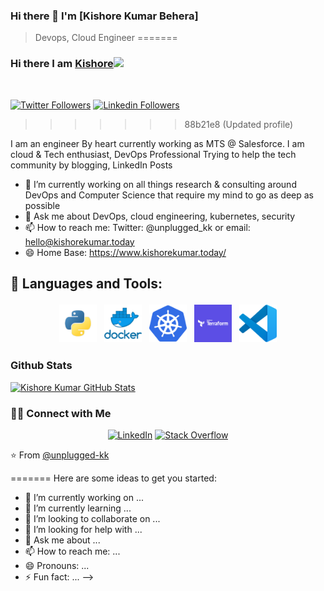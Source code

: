 
### Hi there 👋 I'm [Kishore Kumar Behera]
> Devops, Cloud Engineer
=======
### Hi there I am [Kishore](https://www.kishorekumar.today/)<img src="https://raw.githubusercontent.com/MartinHeinz/MartinHeinz/master/wave.gif" width="30px">
<br/>

[![Twitter Followers](https://img.shields.io/badge/Twitter-1k-blue?style=social&logo=twitter)](https://twitter.com/Unplugged_kk)
[![Linkedin Followers](https://img.shields.io/badge/LinkedIn-5k-blue?style=social&logo=linkedin)](https://linkedin.com/in/kishorekumarbehera)
>>>>>>> 88b21e8 (Updated profile)




<div>
 <p>
I am an engineer By heart currently working as MTS @ Salesforce. I am cloud & Tech enthusiast, DevOps Professional Trying to  help the tech community by blogging, LinkedIn Posts 
   
   
- 🔭 I’m currently working on all things research & consulting around DevOps and Computer Science that require my mind to go as deep as possible 
- 💬 Ask me about DevOps, cloud engineering, kubernetes, security
- 📫 How to reach me: Twitter: @unplugged_kk or email: hello@kishorekumar.today
- 😄 Home Base: https://www.kishorekumar.today/

</p>
</div>

## 🧰 Languages and Tools:
<p align="center">
<img src="https://raw.githubusercontent.com/github/explore/80688e429a7d4ef2fca1e82350fe8e3517d3494d/topics/python/python.png" alt="Python" height="60" style="vertical-align:top; margin:4px">
<img src="https://raw.githubusercontent.com/github/explore/80688e429a7d4ef2fca1e82350fe8e3517d3494d/topics/docker/docker.png" alt="Docker" height="60" style="vertical-align:top; margin:4px">
<img src="https://raw.githubusercontent.com/github/explore/80688e429a7d4ef2fca1e82350fe8e3517d3494d/topics/kubernetes/kubernetes.png" alt="Kubernetes" height="60" style="vertical-align:top; margin:4px">
 <img src="https://raw.githubusercontent.com/github/explore/80688e429a7d4ef2fca1e82350fe8e3517d3494d/topics/terraform/terraform.png" alt="Terraform" height="60" style="vertical-align:top; margin:4px">
<img src="https://raw.githubusercontent.com/github/explore/80688e429a7d4ef2fca1e82350fe8e3517d3494d/topics/visual-studio-code/visual-studio-code.png" alt="VS Code" height="60" style="vertical-align:top; margin:4px">
</p>


### Github Stats

[![Kishore Kumar GitHub Stats](https://github-readme-stats.vercel.app/api?username=unplugged-kk&show_icons=true&count_private=true)](https://github.com/unplugged-kk)


<h3> 🤝🏻 Connect with Me </h3>

<p align="center">
<a href="https://www.linkedin.com/in/kishorekumarbehera/" target="_blank"><img alt="LinkedIn" src="https://img.shields.io/badge/LinkedIn-@kishorekumarbehera?style=flat&logo=linkedin"></a>
<a href="https://twitter.com/Unplugged_kk" target="_blank"><img alt="Stack Overflow" src="https://img.shields.io/twitter/follow/Unplugged_kk?style=social"></a>
</p>


⭐️ From [@unplugged-kk](https://github.com/unplugged-kk)


=======
Here are some ideas to get you started:

- 🔭 I’m currently working on ...
- 🌱 I’m currently learning ...
- 👯 I’m looking to collaborate on ...
- 🤔 I’m looking for help with ...
- 💬 Ask me about ...
- 📫 How to reach me: ...
- 😄 Pronouns: ...
- ⚡ Fun fact: ...
-->


